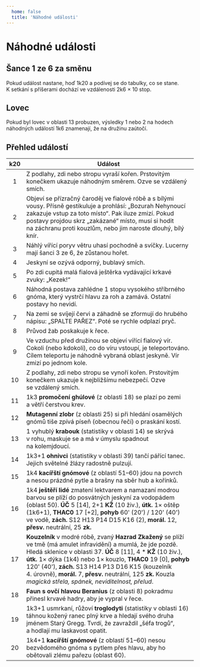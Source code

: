 ```yaml
---
  home: false
  title: 'Náhodné události'
---
```

# Náhodné události

## Šance 1 ze 6 za směnu
Pokud událost nastane, hoď 1k20 a podívej se do tabulky, co se stane. K setkání s příšerami dochází ve vzdálenosti 2k6 × 10 stop.

## Lovec
Pokud byl lovec v oblasti 13 probuzen, výsledky 1 nebo 2 na hodech náhodných událostí 1k6 znamenají, že na družinu zaútočí.

## Přehled událostí

k20 | Událost
:----:|------------------------------------------------------------------------------------------------------------------------------------------------------------------------------------------------------------------------------------------------------------------------------------------------------------------------------------------------------------------------------------
1   | Z podlahy, zdi nebo stropu vyraší kořen. Prstovitým konečkem ukazuje náhodným směrem. Ozve se vzdálený smích.
2   | Objeví se přízračný čaroděj ve fialové róbě a s bílými vousy. Přísně gestikuluje a prohlásí: „Bozurah Nehynoucí zakazuje vstup za toto místo“. Pak iluze zmizí. Pokud postavy projdou skrz „zakázané“ místo, musí si hodit na záchranu proti kouzlům, nebo jim naroste dlouhý, bílý knír.
3   | Náhlý vířící poryv větru uhasí pochodně a svíčky. Lucerny mají šanci 3 ze 6, že zůstanou hořet.
4   | Jeskyní se ozývá odporný, bublavý smích.
5   | Po zdi cupitá malá fialová ještěrka vydávající krkavé zvuky: „Kezek!“
6   | Náhodná postava zahlédne 1 stopu vysokého stříbrného gnóma, který vystrčí hlavu za roh a zamává. Ostatní postavy ho nevidí.
7   | Na zemi se svíjejí červi a záhadně se zformují do hrubého nápisu: „SPALTE PAŘEZ“. Poté se rychle odplazí pryč.
8   | Průvod žab poskakuje k řece.
9   | Ve vzduchu před družinou se objeví vířící fialový vír. Cokoli (nebo kdokoli), co do víru vstoupí, je teleportováno. Cílem teleportu je náhodně vybraná oblast jeskyně. Vír zmizí po jednom kole.
10  | Z podlahy, zdi nebo stropu se vynoří kořen. Prstovitým konečkem ukazuje k nejbližšímu nebezpečí. Ozve se vzdálený smích.
11  | 1k3 **promočení ghúlové** (z oblasti 18) se plazí po zemi a větří čerstvou krev.
12  | **Mutagenní zlobr** (z oblasti 25) si při hledání osamělých gnómů tiše zpívá píseň (obecnou řečí) o praskání kostí.
13  | 1 vyhublý **krabouk** (statistiky v oblasti 14) se skrývá v rohu, maskuje se a má v úmyslu spadnout na kolemjdoucí.
14  | 1k3+1 **ohnivci** (statistiky v oblasti 39) tančí pářící tanec. Jejich světelné žlázy radostně pulzují.
15  | 1k4 **kacířští gnómové** (z oblastí 51–60) jdou na povrch a nesou prázdné pytle a brašny na sběr hub a kořínků.
16  | 1k4 **ještěří lidé** zmatení lektvarem a namazaní modrou barvou se plíží do posvátných jeskyní za vodopádem (oblast 50). **ÚČ** 5 [14], 2+1 **KŽ** (10 živ.), **útk.** 1× oštěp (1k6+1), **THAC0** 17 [+2], **pohyb** 60' (20') / 120' (40') ve vodě, **zách.** S12 H13 P14 D15 K16 (2), **morál.** 12, **přesv.** neutrální, 25 **zk.**
17  | **Kouzelník** v modré róbě, zvaný **Hazrad Zkažený** se plíží ve tmě (má amulet infravidění) a mumlá, že jde pozdě. Hledá sklenice v oblasti 37. **ÚČ** 8 [11], 4 * **KŽ**  (10 živ.), **útk.** 1× dýka (1k4) nebo 1× kouzlo, **THAC0** 19 [0], **pohyb** 120' (40'), **zách.** S13 H14 P13 D16 K15 (kouzelník 4. úrovně), **morál.** 7, **přesv.** neutrální, 125 **zk.** Kouzla _magická střela, spánek, neviditelnost, přelud_.
18  | **Faun s ovčí hlavou Beranius** (z oblasti 8) pokradmu přinesl krvavé hadry, aby je vypral v řece.
19  | 1k3+1 usmrkaní, růžoví **troglodyti** (statistiky v oblasti 16) táhnou kožený ranec plný krve a hledají svého druha jménem Starý Gregg. Tvrdí, že zavraždil „šéfa trogů“, a hodlají mu laskavost opatit.
20  | 1k4+1 **kacířští gnómové** (z oblastí 51–60) nesou bezvědomého gnóma s pytlem přes hlavu, aby ho obětovali zlému pařezu (oblast 60).
